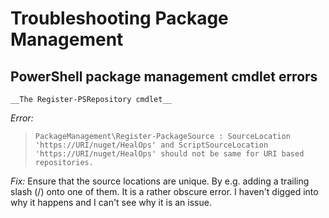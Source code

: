 # Troubleshooting Package Management

## PowerShell package management cmdlet errors

    __The Register-PSRepository cmdlet__

_Error:_
> `PackageManagement\Register-PackageSource : SourceLocation 'https://URI/nuget/HealOps' and ScriptSourceLocation 'https://URI/nuget/HealOps' should not be same for URI based repositories.`

_Fix:_
Ensure that the source locations are unique. By e.g. adding a trailing slash (/) onto one of them. It is a rather obscure error. I haven't digged into why it happens and I can't see why it is an issue.